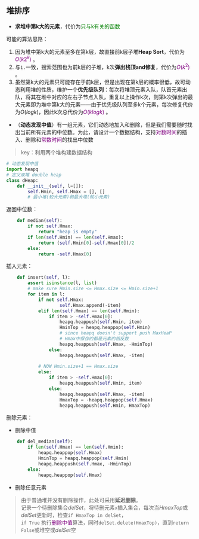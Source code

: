 ## 堆排序
- **求堆中第k大的元素**，代价为<font color="green">只与k有关的函数</font>

可能的算法思路：
1. 因为堆中第k大的元素至多在第k层，故直接前k层子堆**Heap Sort**，代价为<font color="purple">$O(k2^k)$ </font>。 
2. 与`1.`一致，搜索范围也为前k层的子堆，k次**弹出栈顶and修复**，代价为<font color="purple">$O(k^2)$ </font>。
3. 虽然第k大的元素只可能存在于前k层，但是出现在第k层的概率很低，故可动态利用堆的性质，维护一个**优先级队列**：每次将堆顶元素入队，队首元素出队，将其在堆中对应的左右子节点入队，重复以上操作k次，则第k次弹出的最大元素即为堆中第k大的元素——由于优先级队列至多k个元素，每次修复代价为$O(logk)$，因此k次总代价为<font color="purple">$O(klogk)$ </font>。


- （**动态发现中值**）有一组元素，它们动态地加入和删除，但是我们需要随时找出当前所有元素的中位数。为此，请设计一个数据结构，支持<font color="purple">对数时间</font>的插入、删除和<font color="purple">常数时间</font>的找出中位数
> key：利用两个堆构建数据结构

``` py
# 动态发现中值
import heapq
# 定义双堆 double heap
class dHeap:
    def __init__(self, l=[]):
        self.Hmin, self.Hmax = [], []  
        # 最小堆(较大元素)和最大堆(较小元素)
```
返回中位数：
``` py
    def median(self):
        if not self.Hmax:
            return "heap is empty"
        if len(self.Hmin) == len(self.Hmax):
            return (self.Hmin[0]-self.Hmax[0])/2
        else:
            return -self.Hmax[0]
```
插入元素：
``` py
    def insert(self, l):
        assert isinstance(l, list)
        # make sure Hmin.size <= Hmax.size <= Hmin.size+1  
        for item in l:
            if not self.Hmax:
                    self.Hmax.append(-item)
            elif len(self.Hmax) == len(self.Hmin):  
                if item > -self.Hmax[0]:
                    heapq.heappush(self.Hmin, item)
                    HminTop = heapq.heappop(self.Hmin)
                    # since heapq doesn't support push MaxHeaP
                    # Hmax中保存的都是元素的相反数
                    heapq.heappush(self.Hmax, -HminTop)
                else:
                    heapq.heappush(self.Hmax, -item)
                    
            # NOW Hmin.size+1 == Hmax.size
            else:
                if item > -self.Hmax[0]:
                    heapq.heappush(self.Hmin, item)
                else:
                    heapq.heappush(self.Hmax, -item)
                    HmaxTop = -heapq.heappop(self.Hmax)
                    heapq.heappush(self.Hmin, HmaxTop)
```
删除元素：
- 删除中值
``` py
    def del_median(self):
        if len(self.Hmax) == len(self.Hmin): 
            heapq.heappop(self.Hmax)
            HminTop = heapq.heappop(self.Hmin)
            heapq.heappush(self.Hmax, -HminTop)
        else:
            heapq.heappop(self.Hmax)
```

- 删除任意元素

> 由于普通堆并没有删除操作，此处可采用**延迟删除**。<br>
> 记录一个待删除集合*delSet*，将待删元素`x`插入集合，每次当*HmaxTop*或*delSet*更新时，检查`if HmaxTop in delSet`，<br>
> `if True` 执行<font color="purple">删除中值</font>算法，同时`delSet.delete(HmaxTop)`，直到`return False`或堆空或*delSet*空
